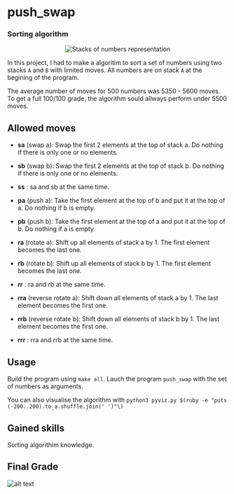 # push_swap

### Sorting algorithm

<p align="center">
  <img src="https://i.imgur.com/vlselaJ.png" alt="Stacks of numbers representation" />
</p>

In this project, I had to make a algoritim to sort a set of numbers using two stacks `A` and `B` with limited moves. All numbers are on stack `A` at the begining of the program. 

The average number of moves for 500 numbers was 5350 - 5600 moves. To get a full 100/100 grade, the algorithm sould allways perform under 5500 moves.

## Allowed moves

- **sa** (swap a): Swap the first 2 elements at the top of stack a.
Do nothing if there is only one or no elements.

- **sb** (swap b): Swap the first 2 elements at the top of stack b.
Do nothing if there is only one or no elements.

- **ss** : sa and sb at the same time.

- **pa** (push a): Take the first element at the top of b and put it at the top of a.
Do nothing if b is empty.

- **pb** (push b): Take the first element at the top of a and put it at the top of b.
Do nothing if a is empty.

- **ra** (rotate a): Shift up all elements of stack a by 1.
The first element becomes the last one.

- **rb** (rotate b): Shift up all elements of stack b by 1.
The first element becomes the last one.

- **rr** : ra and rb at the same time.

- **rra** (reverse rotate a): Shift down all elements of stack a by 1.
The last element becomes the first one.

- **rrb** (reverse rotate b): Shift down all elements of stack b by 1.
The last element becomes the first one.

- **rrr** : rra and rrb at the same time.

## Usage

Build the program using `make all`. Lauch the program `push_swap` with the set of numbers as arguments.

You can also visualise the algorithm with `python3 pyviz.py $(ruby -e "puts (-200..200).to_a.shuffle.join(' ')"\)`

## Gained skills

Sorting algorithim knowledge.

## Final Grade

![alt text](https://i.imgur.com/nJWji6W.png "Final grade 97/100")
